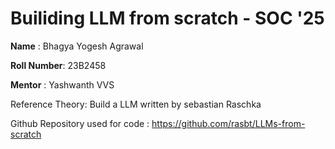 # Builiding LLM from scratch - SOC '25
<b>Name</b> : Bhagya Yogesh Agrawal

<b>Roll Number</b>: 23B2458

<b>Mentor</b> : Yashwanth VVS

Reference Theory: Build a LLM written by sebastian Raschka

Github Repository used for code : https://github.com/rasbt/LLMs-from-scratch
